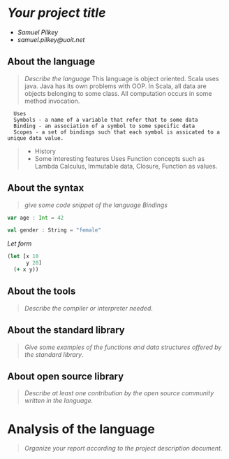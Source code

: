 # _Your project title_

- _Samuel Pilkey_
- _samuel.pilkey@uoit.net_

## About the language

> _Describe the language_
>     This language is object oriented. Scala uses java. Java has its own problems with OOP.
      In Scala, all data are objects belonging to some class. All computation occurs in some method invocation.   
      
      Uses 
      Symbols - a name of a variable that refer that to some data
      Binding - an association of a symbol to some specific data
      Scopes - a set of bindings such that each symbol is assicated to a unique data value.
      
      
>- History
> - Some interesting features
      Uses Function concepts such as Lambda Calculus, Immutable data, Closure, Function as values.
      

## About the syntax

> _give some code snippet of the language_
*Bindings*
```scala
var age : Int = 42

val gender : String = "female"
```
*Let form*

```clojure
(let [x 10
      y 20]
  (+ x y))
```

## About the tools

> _Describe the compiler or interpreter needed_.

## About the standard library

> _Give some examples of the functions and data structures
> offered by the standard library_.

## About open source library

> _Describe at least one contribution by the open source
community written in the language._

# Analysis of the language

> _Organize your report according to the project description
document_.


